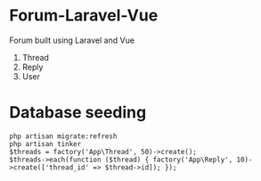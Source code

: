 # Forum-Laravel-Vue
Forum built using Laravel and Vue


1. Thread
2. Reply 
3. User


# Database seeding

```
php artisan migrate:refresh
php artisan tinker
$threads = factory('App\Thread', 50)->create();
$threads->each(function ($thread) { factory('App\Reply', 10)->create(['thread_id' => $thread->id]); });
```